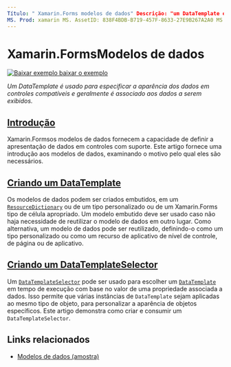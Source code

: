 ```yaml
---
Título: " Xamarin.Forms modelos de dados" Descrição: "um DataTemplate é usado para especificar a aparência de dados em controles com suporte e, em geral, é associado aos dados a serem exibidos."
MS. Prod: xamarin MS. AssetID: 838F4BDB-B719-457F-8633-27E9B267A2A0 MS. Technology: xamarin-Forms autor: davidbritch MS. Author: dabritch MS. Date: 09/11/2017 no-loc: [ Xamarin.Forms , Xamarin.Essentials ]
---
```


# <a name="xamarinforms-data-templates"></a>Xamarin.FormsModelos de dados

[![Baixar exemplo ](~/media/shared/download.png) baixar o exemplo](https://docs.microsoft.com/samples/xamarin/xamarin-forms-samples/templates-datatemplates)

_Um DataTemplate é usado para especificar a aparência dos dados em controles compatíveis e geralmente é associado aos dados a serem exibidos._

## <a name="introduction"></a>[Introdução](introduction.md)

Xamarin.Formsos modelos de dados fornecem a capacidade de definir a apresentação de dados em controles com suporte. Este artigo fornece uma introdução aos modelos de dados, examinando o motivo pelo qual eles são necessários.

## <a name="creating-a-datatemplate"></a>[Criando um DataTemplate](creating.md)

Os modelos de dados podem ser criados embutidos, em um [`ResourceDictionary`](xref:Xamarin.Forms.ResourceDictionary) ou de um tipo personalizado ou de um Xamarin.Forms tipo de célula apropriado. Um modelo embutido deve ser usado caso não haja necessidade de reutilizar o modelo de dados em outro lugar. Como alternativa, um modelo de dados pode ser reutilizado, definindo-o como um tipo personalizado ou como um recurso de aplicativo de nível de controle, de página ou de aplicativo.

## <a name="creating-a-datatemplateselector"></a>[Criando um DataTemplateSelector](selector.md)

Um [`DataTemplateSelector`](xref:Xamarin.Forms.DataTemplateSelector) pode ser usado para escolher um [`DataTemplate`](xref:Xamarin.Forms.DataTemplate) em tempo de execução com base no valor de uma propriedade associada a dados. Isso permite que várias instâncias de `DataTemplate` sejam aplicadas ao mesmo tipo de objeto, para personalizar a aparência de objetos específicos. Este artigo demonstra como criar e consumir um `DataTemplateSelector`.

## <a name="related-links"></a>Links relacionados

- [Modelos de dados (amostra)](https://docs.microsoft.com/samples/xamarin/xamarin-forms-samples/templates-datatemplates)
